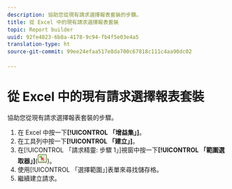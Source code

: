 ```yaml
---
description: 協助您從現有請求選擇報表套裝的步驟。
title: 從 Excel 中的現有請求選擇報表套裝
topic: Report builder
uuid: 92fe4823-6b8a-4178-9c94-fb4f5e03e4a5
translation-type: ht
source-git-commit: 99ee24efaa517e8da700c67818c111c4aa90dc02

---
```



# 從 Excel 中的現有請求選擇報表套裝

協助您從現有請求選擇報表套裝的步驟。

1. 在 Excel 中按一下&#x200B;**[!UICONTROL 「增益集」]**。
1. 在工具列中按一下&#x200B;**[!UICONTROL 「建立」]**。
1. 在[!UICONTROL 「請求精靈: 步驟 1」]視窗中按一下&#x200B;**[!UICONTROL 「範圍選取器」]**(![](assets/select_cell_icon.png))。
1. 使用[!UICONTROL 「選擇範圍」]表單來尋找儲存格。
1. 繼續建立請求。
